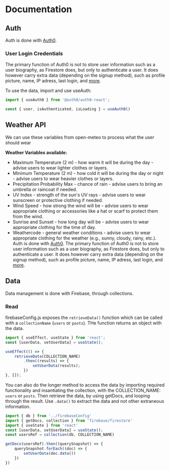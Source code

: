 # Documentation

## Auth

Auth is done with [Auth0](https://auth0.com/docs).

### User Login Credentials

The primary function of Auth0 is not to store user information such as a user biography, as Firestore does, but only to authenticate a user. It does however carry extra data (depending on the signup method), such as profile picture, name, IP adress, last login, and [more](https://auth0.com/docs/api/authentication#user-profile).

To use the data, import and use useAuth:
```JavaScript
import { useAuth0 } from '@auth0/auth0-react';
```
```JavaScript
const { user, isAuthenticated, isLoading } = useAuth0()
```
## Weather API

We can use these variables from open-meteo to process what the user should wear

**Weather Variables available:**

-   Maximum Temperature (2 m) - how warm it will be during the day - advise users to wear lighter clothes or layers.
-   Minimum Temperature (2 m) - how cold it will be during the day or night - advise users to wear heavier clothes or layers.
-   Precipitation Probability Max - chance of rain - advise users to bring an umbrella or raincoat if needed.
-   UV Index - strength of the sun's UV rays - advise users to wear sunscreen or protective clothing if needed.
-   Wind Speed - how strong the wind will be - advise users to wear appropriate clothing or accessories like a hat or scarf to protect them from the wind.
-   Sunrise and Sunset - how long day will be - advise users to wear appropriate clothing for the time of day.
-   Weathercode - general weather conditions - advise users to wear appropriate clothing for the weather (e.g., sunny, cloudy, rainy, etc.).
Auth is done with [Auth0](https://auth0.com/docs). The primary function of Auth0 is not to store user information such as a user biography, as Firestore does, but only to authenticate a user. It does however carry extra data (depending on the signup method), such as profile picture, name, IP adress, last login, and [more](https://auth0.com/docs/api/authentication#user-profile).

## Data
Data management is done with Firebase, through collections.

### Read
firebaseConfig.js exposes the `retrieveData()` function which can be called with a `collectionName` (`users` or `posts`). THe function returns an object with the data.
```JavaScript
import { useEffect, useState } from 'react';
const [userData, setUserData] = useState();

useEffect(() => {
    retrieveData(COLLECTION_NAME)
        .then((results) => {
            setUserData(results);
        })
}, []); 
```
You can also do the longer method to access the data by importing required functionality and insantiating the collection, with the COLLECTION_NAME: `users` or `posts`. Then retrieve the data, by using getDocs, and looping through the result. Use `.data()` to extract the data and not other extraneous information.

```JavaScript
import { db } from '../firebaseConfig'
import { getDocs, collection } from 'firebase/firestore'
import { useState } from 'react'
const [userData, setUserData] = useState();
const usersRef = collection(db, COLLECTION_NAME)

getDocs(usersRef).then((querySnapshot) => {
    querySnapshot.forEach((doc) => {
        setUserData(doc.data())
    })
})
```